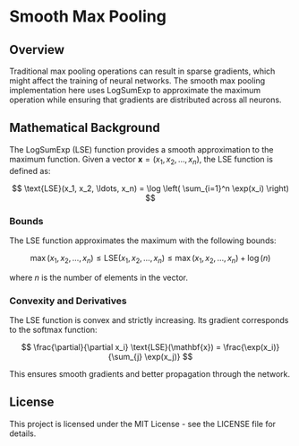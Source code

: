 # Smooth Max Pooling

## Overview

Traditional max pooling operations can result in sparse gradients, which might affect the training of neural networks. The smooth max pooling implementation here uses LogSumExp to approximate the maximum operation while ensuring that gradients are distributed across all neurons.

## Mathematical Background

The LogSumExp (LSE) function provides a smooth approximation to the maximum function. Given a vector $\mathbf{x} = (x_1, x_2, \ldots, x_n)$, the LSE function is defined as:

$$
\text{LSE}(x_1, x_2, \ldots, x_n) = \log \left( \sum_{i=1}^n \exp(x_i) \right)
$$

### Bounds

The LSE function approximates the maximum with the following bounds:

$$
\max(x_1, x_2, \ldots, x_n) \leq \text{LSE}(x_1, x_2, \ldots, x_n) \leq \max(x_1, x_2, \ldots, x_n) + \log(n)
$$

where $n$ is the number of elements in the vector.

### Convexity and Derivatives

The LSE function is convex and strictly increasing. Its gradient corresponds to the softmax function:

$$
\frac{\partial}{\partial x_i} \text{LSE}(\mathbf{x}) = \frac{\exp(x_i)}{\sum_{j} \exp(x_j)}
$$

This ensures smooth gradients and better propagation through the network.

## License

This project is licensed under the MIT License - see the LICENSE file for details.

